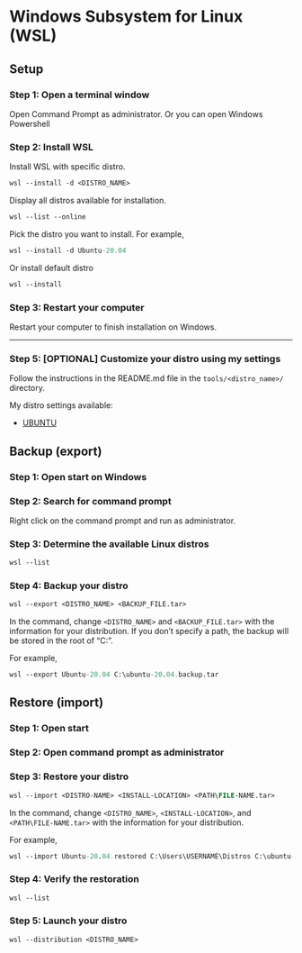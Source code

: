 # Windows Subsystem for Linux (WSL)

## Setup

### Step 1: Open a terminal window

Open Command Prompt as administrator. Or you can open Windows Powershell

### Step 2: Install WSL

Install WSL with specific distro.

```ps
wsl --install -d <DISTRO_NAME>
```

Display all distros available for installation.

```ps
wsl --list --online
```

Pick the distro you want to install. For example,

```ps
wsl --install -d Ubuntu-20.04
```

Or install default distro

```ps
wsl --install
```

### Step 3: Restart your computer

Restart your computer to finish installation on Windows.

---

### Step 5: [OPTIONAL] Customize your distro using my settings

Follow the instructions in the README.md file in the `tools/<distro_name>/` directory.

My distro settings available:

* [UBUNTU](../ubuntu/README.md)

## Backup (export)

### Step 1: Open start on Windows

### Step 2: Search for command prompt

Right click on the command prompt and run as administrator.

### Step 3: Determine the available Linux distros

```ps
wsl --list
```

### Step 4: Backup your distro

```ps
wsl --export <DISTRO_NAME> <BACKUP_FILE.tar>
```

In the command, change `<DISTRO_NAME>` and `<BACKUP_FILE.tar>` with the information for your distribution. If you don’t specify a path, the backup will be stored in the root of “C:”.

For example,

```ps
wsl --export Ubuntu-20.04 C:\ubuntu-20.04.backup.tar
```

## Restore (import)

### Step 1: Open start

### Step 2: Open command prompt as administrator

### Step 3: Restore your distro

```ps
wsl --import <DISTRO-NAME> <INSTALL-LOCATION> <PATH\FILE-NAME.tar>
```

In the command, change `<DISTRO_NAME>`, `<INSTALL-LOCATION>`, and `<PATH\FILE-NAME.tar>` with the information for your distribution.

For example,

```ps
wsl --import Ubuntu-20.04.restored C:\Users\USERNAME\Distros C:\ubuntu-20.04.backup.tar
```

### Step 4: Verify the restoration

```ps
wsl --list
```

### Step 5: Launch your distro

```ps
wsl --distribution <DISTRO_NAME>
```
